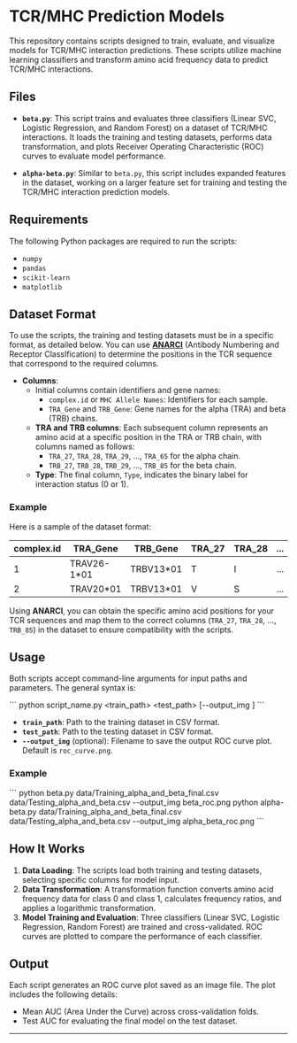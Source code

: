 
# TCR/MHC Prediction Models

This repository contains scripts designed to train, evaluate, and visualize models for TCR/MHC interaction predictions. These scripts utilize machine learning classifiers and transform amino acid frequency data to predict TCR/MHC interactions. 

## Files

- **`beta.py`**: This script trains and evaluates three classifiers (Linear SVC, Logistic Regression, and Random Forest) on a dataset of TCR/MHC interactions. It loads the training and testing datasets, performs data transformation, and plots Receiver Operating Characteristic (ROC) curves to evaluate model performance.

- **`alpha-beta.py`**: Similar to `beta.py`, this script includes expanded features in the dataset, working on a larger feature set for training and testing the TCR/MHC interaction prediction models.

## Requirements

The following Python packages are required to run the scripts:
- `numpy`
- `pandas`
- `scikit-learn`
- `matplotlib`

## Dataset Format

To use the scripts, the training and testing datasets must be in a specific format, as detailed below. You can use **[ANARCI](https://opig.stats.ox.ac.uk/webapps/newsabdab/sabpred/anarci/)** (Antibody Numbering and Receptor ClassIfication) to determine the positions in the TCR sequence that correspond to the required columns.

- **Columns**:
  - Initial columns contain identifiers and gene names:
    - `complex.id` or `MHC Allele Names`: Identifiers for each sample.
    - `TRA_Gene` and `TRB_Gene`: Gene names for the alpha (TRA) and beta (TRB) chains.
  - **TRA and TRB columns**: Each subsequent column represents an amino acid at a specific position in the TRA or TRB chain, with columns named as follows:
    - `TRA_27`, `TRA_28`, `TRA_29`, ..., `TRA_65` for the alpha chain.
    - `TRB_27`, `TRB_28`, `TRB_29`, ..., `TRB_85` for the beta chain.
  - **Type**: The final column, `Type`, indicates the binary label for interaction status (0 or 1).

### Example

Here is a sample of the dataset format:

| complex.id | TRA_Gene | TRB_Gene | TRA_27 | TRA_28 | ... | TRB_84 | TRB_85 | Type |
|------------|----------|----------|--------|--------|-----|--------|--------|------|
| 1          | TRAV26-1*01 | TRBV13*01 | T      | I      | ... | S      | D      | 0    |
| 2          | TRAV20*01   | TRBV13*01 | V      | S      | ... | S      | D      | 0    |

Using **ANARCI**, you can obtain the specific amino acid positions for your TCR sequences and map them to the correct columns (`TRA_27`, `TRA_28`, ..., `TRB_85`) in the dataset to ensure compatibility with the scripts.

## Usage

Both scripts accept command-line arguments for input paths and parameters. The general syntax is:

\`\`\`
python script_name.py <train_path> <test_path> [--output_img <filename>] 
\`\`\`

- **`train_path`**: Path to the training dataset in CSV format.
- **`test_path`**: Path to the testing dataset in CSV format.
- **`--output_img`** (optional): Filename to save the output ROC curve plot. Default is `roc_curve.png`.

### Example

\`\`\`
python beta.py data/Training_alpha_and_beta_final.csv data/Testing_alpha_and_beta.csv --output_img beta_roc.png
python alpha-beta.py data/Training_alpha_and_beta_final.csv data/Testing_alpha_and_beta.csv --output_img alpha_beta_roc.png
\`\`\`

## How It Works

1. **Data Loading**: The scripts load both training and testing datasets, selecting specific columns for model input.
2. **Data Transformation**: A transformation function converts amino acid frequency data for class 0 and class 1, calculates frequency ratios, and applies a logarithmic transformation.
3. **Model Training and Evaluation**: Three classifiers (Linear SVC, Logistic Regression, Random Forest) are trained and cross-validated. ROC curves are plotted to compare the performance of each classifier.

## Output

Each script generates an ROC curve plot saved as an image file. The plot includes the following details:
- Mean AUC (Area Under the Curve) across cross-validation folds.
- Test AUC for evaluating the final model on the test dataset.

---

